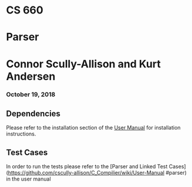 # CS 660
# Parser

# Connor Scully-Allison and Kurt Andersen
### October 19, 2018

## Dependencies
Please refer to the installation section of the [User Manual](https://github.com/cscully-allison/C_Compilier/wiki/User-Manual) for installation instructions.

## Test Cases
In order to run the tests please refer to the [Parser and Linked Test Cases](https://github.com/cscully-allison/C_Compilier/wiki/User-Manual #parser) in the user manual
